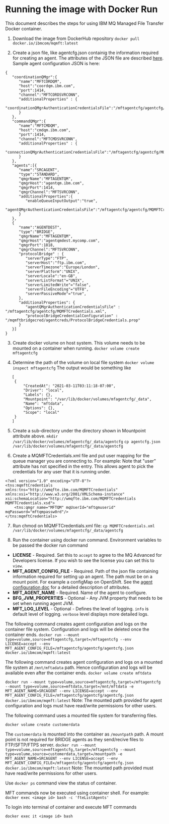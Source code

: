 
# Running the image with Docker Run
 This document describes the steps for using IBM MQ Managed File Transfer Docker container.

1) Download the image from DockerHub repository
`docker pull docker.io/ibmcom/mqmft:latest`

2) Create a json file, like agentcfg.json containig the information required for creating an agent.  The attributes of the JSON file are described [here](https://github.com/ibm-messaging/mft-cloud/tree/9.2.2/docs/agentconfig.md). 
Sample agent configuration JSON is here:
```
{
   "coordinationQMgr":{
      "name":"MFTCORDQM",
      "host":"coordqm.ibm.com",
      "port":1414,
      "channel":"MFTCORDSVRCONN",
      "additionalProperties" : {
         "coordinationQMgrAuthenticationCredentialsFile":"/mftagentcfg/agentcfg/MQMFTCredentials.xml"
      }
   },
   "commandQMgr":{
      "name":"MFTCMDQM",
      "host":"cmdqm.ibm.com",
      "port":1414,
      "channel":"MFTCMDSVRCONN",
      "additionalProperties" : {
         "connectionQMgrAuthenticationCredentialsFile":"/mftagentcfg/agentcfg/MQMFTCredentials.xml"
      }
   },
   "agents":[{
      "name":"SRCAGENT",
      "type":"STANDARD",
      "qmgrName":"MFTAGENTQM",
      "qmgrHost":"agentqm.ibm.com",
      "qmgrPort":1414,
      "qmgrChannel":"MFTSVRCONN",
      "additionalProperties":{
         "enableQueueInputOutput":"true",
         "agentQMgrAuthenticationCredentialsFile":"/mftagentcfg/agentcfg/MQMFTCredentials.xml"
      }
   },
   {
      "name":"AGENTDEST",
      "type":"BRIDGE",
      "qmgrName":"MFTAGENTQM",
      "qmgrHost":"agentqmdest.mycomp.com",
      "qmgrPort":1818,
      "qmgrChannel":"MFTSVRCONN",
      "protocolBridge" : {
         "serverType":"FTP",
         "serverHost":"ftp.ibm.com",
         "serverTimezone":"Europe/London",
         "serverPlatform":"UNIX",
         "serverLocale":"en-GB",
         "serverListFormat"="UNIX", 
         "serverLimitedWrite"="false", 
         "serverFileEncoding"="UTF8", 
         "serverPassiveMode"="true", 
	  },
	  "additionalProperties": {
         "agentQMgrAuthenticationCredentialsFile" : "/mftagentcfg/agentcfg/MQMFTCredentials.xml",
		 "protocolBridgeCredentialConfiguration" : "/mqmftbridgecred/agentcreds/ProtocolBridgeCredentials.prop"
      }
   }]
}
```

3) Create docker volume on host system. This volume needs to be mounted on a container when running.
`docker volume create mftagentcfg`   

4) Determine the path of the volume on local file system
`docker volume inspect mftagentcfg`
   The output would be something like
```
   [
    {
        "CreatedAt": "2021-03-11T03:11:18-07:00",
        "Driver": "local",
        "Labels": {},
        "Mountpoint": "/var/lib/docker/volumes/mfagentcfg/_data",
        "Name": "mftdata",
        "Options": {},
        "Scope": "local"
    }
   ]
```

5) Create a sub-directory under the directory shown in Mountpoint attribute above.
`mkdir /var/lib/docker/volumes/mfagentcfg/_data/agentcfg`
`cp agentcfg.json /var/lib/docker/volumes/mfagentcfg/_data/agentcfg`

6) Create a MQMFTCredentials.xml file and put user mapping for the queue manager you are connecting to.
	For example: Note that "user" attribute has not specified in the entry. This allows agent to pick the credentials for any user that it is running under.
```
<?xml version="1.0" encoding="UTF-8"?>
<tns:mqmftCredentials xmlns:tns="http://wmqfte.ibm.com/MQMFTCredentials" xmlns:xsi="http://www.w3.org/2001/XMLSchema-instance" xsi:schemaLocation="http://wmqfte.ibm.com/MQMFTCredentials MQMFTCredentials.xsd">
    <tns:qmgr name="MFTQM" mqUserId="mftqmuserid" mqPassword="mftqmpassw0rd"/>
</tns:mqmftCredentials>
```
	
7) Run chmod on MQMFTCredentials.xml file:
`cp MQMFTCredentials.xml /var/lib/docker/volumes/mfagentcfg/_data/agentcfg`

8) Run the container using docker run command.
  Environment variables to be passed the docker run command
- **LICENSE** - Required. Set this to `accept` to agree to the MQ Advanced for Developers license. If you wish to see the license you can set this to `view`.
- **MFT_AGENT_CONFIG_FILE** - Required. Path of the json file containing information required for setting up an agent. The path must be on a mount point. For example a configMap on OpenShift. See the [agent configuration doc](docs/agentconfig.md) for a detailed description of attributes.
- **MFT_AGENT_NAME** - Required. Name of the agent to configure. 
- **BFG_JVM_PROPERTIES** - Optional - Any JVM property that needs to be set when running agent JVM.
- **MFT_LOG_LEVEL** - Optional - Defines the level of logging. `info` is default level of logging. `verbose` level displays more detailed logs.

The following command creates agent configuration and logs on the container file system. Configuration and logs will be deleted once the container ends.
`docker run --mount type=volume,source=mftagentcfg,target=/mftagentcfg --env LICENSE=accept --env MFT_AGENT_CONFIG_FILE=/mftagentcfg/agentcfg/agentcfg.json  docker.io/ibmcom/mqmft:latest`

The following command creates agent configuration and logs on a mounted file system at `/mnt/mftadata` path. Hence configuration and logs will be available even after the container ends.
`docker volume create mftdata`   

`docker run --mount type=volume,source=mftagentcfg,target=/mftagentcfg --mount type=volume,source=mftdata,target=/mnt/mftdata -e MFT_AGENT_NAME=SRCAGENT --env LICENSE=accept --env MFT_AGENT_CONFIG_FILE=/mftagentcfg/agentcfg/agentcfg.json  docker.io/ibmcom/mqmft:latest`
Note: The mounted path provided for agent configuration and logs must have read/write permissions for other users.

The following command uses a mounted file system for transferring files. 

`docker volume create customerdata`   

The `customerdata` is mounted into the container as `/mountpath` path. A mount point is not required for BRIDGE agents as they send/recive files to FTP/SFTP/FTPS server.
`docker run --mount type=volume,source=mftagentcfg,target=/mftagentcfg --mount type=volume,source=customerdata,target=/mountpath -e MFT_AGENT_NAME=SRCAGENT --env LICENSE=accept --env MFT_AGENT_CONFIG_FILE=/mftagentcfg/agentcfg/agentcfg.json  docker.io/ibmcom/mqmft:latest`
Note: The mounted path provided must have read/write permissions for other users.

Use `docker ps` command view the status of container.

MFT commands now be executed using container shell. For example:
`docker exec <image id> bash -c 'fteListAgents'`

To login into terminal of container and execute MFT commands

`docker exec it <image id> bash`
